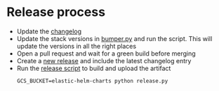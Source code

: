 # Release process

* Update the [changelog](/CHANGELOG.md)
* Update the stack versions in [bumper.py](/helpers/bumper.py) and run the script. This will update the versions in all the right places
* Open a pull request and wait for a green build before merging
* Create a [new release](https://github.com/elastic/helm-charts/releases/new) and include the latest changelog entry
* Run the [release script](/helpers/release.py) to build and upload the artifact
  ```
  GCS_BUCKET=elastic-helm-charts python release.py
  ```

